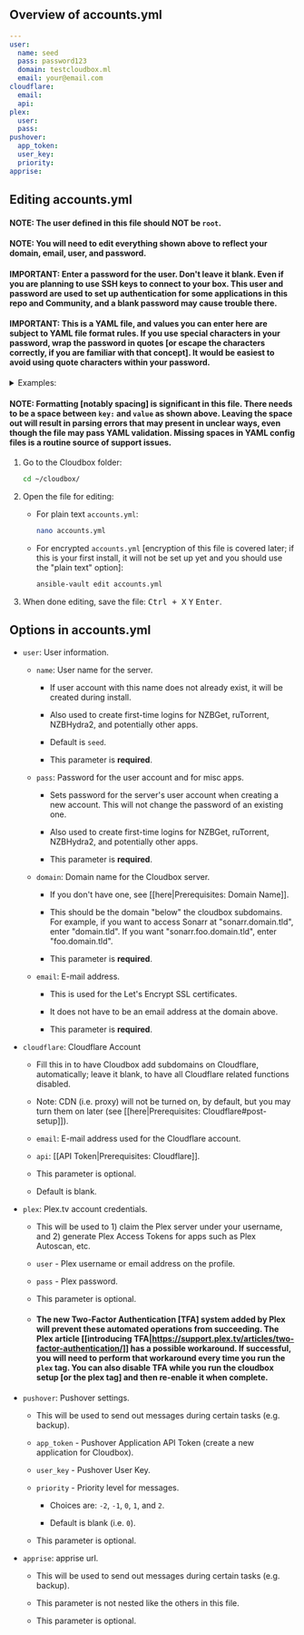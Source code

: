
##  Overview of accounts.yml ##


```yaml
---
user:
  name: seed
  pass: password123
  domain: testcloudbox.ml
  email: your@email.com
cloudflare:
  email:
  api:
plex:
  user:
  pass:
pushover:
  app_token:
  user_key:
  priority:
apprise:
```
## Editing accounts.yml ##

#### NOTE: The user defined in this file should NOT be `root`. ####
#### NOTE: You will need to edit everything shown above to reflect your domain, email, user, and password. ####
#### IMPORTANT: Enter a password for the user.  Don't leave it blank. Even if you are planning to use SSH keys to connect to your box.  This user and password are used to set up authentication for some applications in this repo and Community, and a blank password may cause trouble there. ####
#### IMPORTANT: This is a YAML file, and values you can enter here are subject to YAML file format rules.  If you use special characters in your password, wrap the password in quotes [or escape the characters correctly, if you are familiar with that concept].  It would be easiest to avoid using quote characters within your password. ####

<details>
  <summary>Examples:</summary>
    <br />

```
  pass: MyP4s5w0rd1s4w350m3
  pass: "!@#$%^&*"
  pass: multiple words work fine unquoted
  pass: "or quote them to be safe"
```
There are a variety of characters that YAML does not allow as the first character of an unquoted string.  Any of the following will result in errors:
```
  pass: 'WhateverWhatever 
  pass: "WhateverWhatever
  pass: [WhateverWhatever
  pass: ]WhateverWhatever
  pass: {WhateverWhatever
  pass: }WhateverWhatever
  pass: >WhateverWhatever
  pass: |WhateverWhatever
  pass: *WhateverWhatever
  pass: &WhateverWhatever
  pass: !WhateverWhatever
  pass: %WhateverWhatever
  pass: `WhateverWhatever
  pass: @WhateverWhatever
  pass: ,WhateverWhatever
  pass: #WhateverWhatever
```
For the most part, these will report a sensible error pointing to the specific problem.  Wrapping the password in quotes would eliminate that error for all but the first two:
```
  pass: ",WhateverWhatever"
   etc.
```

The last case will fail in a non-obvious way; the userdata validation will complain that you haven't entered a password because Ansible doesn't read what looks like a comment.  As far as Ansible is concerned, these are all equivalent:

```
  pass: 
  pass: #Whatever #this is my super secret password
  pass: #Whatever
```

These would work fine:
```
  pass: "#Whatever" #this is my super secret password
  pass: "#Whatever"
```

If you really want to use quote characters in your password, refer to a YAML syntax reference.  There are plenty of options for secure passwords without including those two characters, and given the requirement to escape them properly we recommend you just avoid them.

[[Relevant XKCD|https://xkcd.com/936/]]

</details>

#### NOTE: Formatting [notably spacing] is significant in this file.  There needs to be a space between `key:` and `value` as shown above. Leaving the space out will result in parsing errors that may present in unclear ways, even though the file may pass YAML validation. Missing spaces in YAML config files is a routine source of support issues. ####



1. Go to the Cloudbox folder:

   ```bash
   cd ~/cloudbox/
   ```

1. Open the file for editing:

   - For plain text `accounts.yml`:

     ```bash
     nano accounts.yml
     ```

   - For encrypted `accounts.yml` [encryption of this file is covered later; if this is your first install, it will not be set up yet and you should use the "plain text" option]:

     ```bash
     ansible-vault edit accounts.yml
     ```

1. When done editing, save the file: <kbd class="platform-all">Ctrl + X</kbd> <kbd class="platform-all">Y</kbd> <kbd class="platform-all">Enter</kbd>.


##  Options in accounts.yml

- `user`: User information.

   - `name`: User name for the server. 

      - If user account with this name does not already exist, it will be created during install. 

      - Also used to create first-time logins for NZBGet, ruTorrent, NZBHydra2, and potentially other apps.

      - Default is `seed`. 

      - This parameter is **required**.

   - `pass`: Password for the user account and for misc apps.

       - Sets password for the server's user account when creating a new account. This will not change the password of an existing one. 

      - Also used to create first-time logins for NZBGet, ruTorrent, NZBHydra2, and potentially other apps.

      - This parameter is **required**.

   - `domain`: Domain name for the Cloudbox server. 

      - If you don't have one, see [[here|Prerequisites: Domain Name]].

      - This should be the domain "below" the cloudbox subdomains.  For example, if you want to access Sonarr at "sonarr.domain.tld", enter "domain.tld".  If you want "sonarr.foo.domain.tld", enter "foo.domain.tld".

      - This parameter is **required**.

   - `email`: E-mail address. 

      - This is used for the Let's Encrypt SSL certificates.

      - It does not have to be an email address at the domain above.

      - This parameter is **required**.

- `cloudflare`: Cloudflare Account

   - Fill this in to have Cloudbox add subdomains on Cloudflare, automatically; leave it blank, to have all Cloudflare related functions disabled. 

   - Note: CDN (i.e. proxy) will not be turned on, by default, but you may turn them on later (see [[here|Prerequisites: Cloudflare#post-setup]]).

   - `email`: E-mail address used for the Cloudflare account. 

   - `api`: [[API Token|Prerequisites: Cloudflare]]. 

   - This parameter is optional. 

   - Default is blank.

- `plex`: Plex.tv account credentials. 

   - This will be used to 1) claim the Plex server under your username, and 2) generate Plex Access Tokens for apps such as Plex Autoscan, etc. 

  - `user` - Plex username or email address on the profile.

  - `pass` - Plex password.

  - This parameter is optional. 

  - #### The new Two-Factor Authentication [TFA] system added by Plex will prevent these automated operations from succeeding.  The Plex article [[introducing TFA|https://support.plex.tv/articles/two-factor-authentication/]] has a possible workaround.  If successful, you will need to perform that workaround every time you run the `plex` tag.  You can also disable TFA while you run the cloudbox setup [or the plex tag] and then re-enable it when complete.

- `pushover`: Pushover settings. 

  - This will be used to send out messages during certain tasks (e.g. backup). 

  - `app_token` - Pushover Application API Token (create a new application for Cloudbox). 

  - `user_key` - Pushover User Key. 

  - `priority` - Priority level for messages. 

    - Choices are: `-2`, `-1`, `0`, `1`, and `2`. 

    - Default is blank (i.e. `0`).

  - This parameter is optional. 

- `apprise`: apprise url. 

  - This will be used to send out messages during certain tasks (e.g. backup). 

  - This parameter is not nested like the others in this file. 

  - This parameter is optional. 

